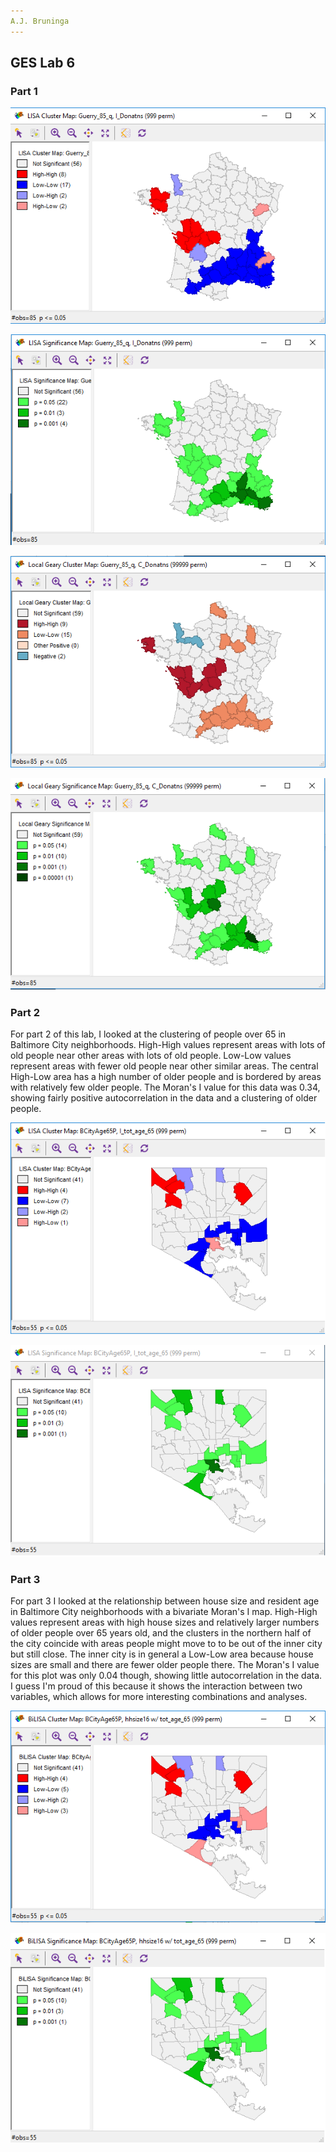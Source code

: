 ```yaml
---
A.J. Bruninga
---
```

GES Lab 6
---



### Part 1

![Alt Text](https://github.com/ajbruninga/ajbruninga.github.io/blob/master/p1_donatns_cluster.png)

![Alt Text](https://github.com/ajbruninga/ajbruninga.github.io/blob/master/p1_donatns_sig.png)

![Alt Text](https://github.com/ajbruninga/ajbruninga.github.io/blob/master/p1_donatns_localG.png)

![Alt Text](https://github.com/ajbruninga/ajbruninga.github.io/blob/master/p1_donatns_localG_sig.png)



### Part 2

For part 2 of this lab, I looked at the clustering of people over 65 in Baltimore City neighborhoods. High-High values represent areas with lots of old people near other areas with lots of old people. Low-Low values represent areas with fewer old people near other similar areas. The central High-Low area has a high number of older people and is bordered by areas with relatively few older people. The Moran's I value for this data was 0.34, showing fairly positive autocorrelation in the data and a clustering of older people.

![Alt Text](https://github.com/ajbruninga/ajbruninga.github.io/blob/master/p2_cluster.png)

![Alt Text](https://github.com/ajbruninga/ajbruninga.github.io/blob/master/p2_sig.png)



### Part 3

For part 3 I looked at the relationship between house size and resident age in Baltimore City neighborhoods with a bivariate Moran's I map. High-High values represent areas with high house sizes and relatively larger numbers of older people over 65 years old, and the clusters in the northern half of the city coincide with areas people might move to to be out of the inner city but still close. The inner city is in general a Low-Low area because house sizes are small and there are fewer older people there. The Moran's I value for this plot was only 0.04 though, showing little autocorrelation in the data. I guess I'm proud of this because it shows the interaction between two variables, which allows for more interesting combinations and analyses. 

![Alt Text](https://github.com/ajbruninga/ajbruninga.github.io/blob/master/p3_cluster.png)

![Alt Text](https://github.com/ajbruninga/ajbruninga.github.io/blob/master/p3_sig.png)
